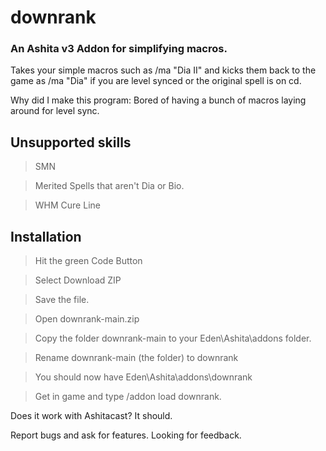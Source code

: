 # downrank
### An Ashita v3 Addon for simplifying macros.

Takes your simple macros such as /ma "Dia II" <t> and kicks them back to the game as /ma "Dia" <t> if you are level synced or the original spell is on cd. 

Why did I make this program: Bored of having a bunch of macros laying around for level sync.

## Unsupported skills
>SMN


>Merited Spells that aren't Dia or Bio.


>WHM Cure Line

## Installation

>Hit the green Code Button


>Select Download ZIP


>Save the file.


>Open downrank-main.zip


>Copy the folder downrank-main to your Eden\Ashita\addons folder.


>Rename downrank-main (the folder) to downrank


>You should now have Eden\Ashita\addons\downrank


>Get in game and type /addon load downrank.

Does it work with Ashitacast? It should.


Report bugs and ask for features. Looking for feedback.
